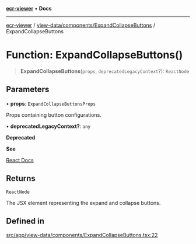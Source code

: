 [**ecr-viewer**](../../../../README.md) • **Docs**

***

[ecr-viewer](../../../../README.md) / [view-data/components/ExpandCollapseButtons](../README.md) / ExpandCollapseButtons

# Function: ExpandCollapseButtons()

> **ExpandCollapseButtons**(`props`, `deprecatedLegacyContext`?): `ReactNode`

## Parameters

• **props**: `ExpandCollapseButtonsProps`

Props containing button configurations.

• **deprecatedLegacyContext?**: `any`

**Deprecated**

**See**

[React Docs](https://legacy.reactjs.org/docs/legacy-context.html#referencing-context-in-lifecycle-methods)

## Returns

`ReactNode`

The JSX element representing the expand and collapse buttons.

## Defined in

[src/app/view-data/components/ExpandCollapseButtons.tsx:22](https://github.com/CDCgov/phdi/blob/55d1a87d29da9da2522ba2a73bc122cba666b133/containers/ecr-viewer/src/app/view-data/components/ExpandCollapseButtons.tsx#L22)
